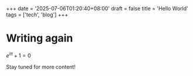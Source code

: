 +++
date = '2025-07-06T01:20:40+08:00'
draft = false
title = 'Hello World'
tags = ['tech', 'blog']
+++

# Writing again

$e^{i\pi} + 1 = 0$

Stay tuned for more content!
